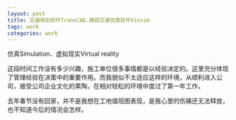 ```yaml
---
layout: post
title: 交通规划软件TransCAD.微观交通仿真软件Vissim  
tags: work
categories: work
---
```


仿真Simulation、虚拟现实Virtual reality


这段时间工作没有多少兴趣，施工单位很多事情都是以经验决定的。这里充分体现了管理经验在决策中的重要作用。而我貌似不太适应这样的环境，从顺利进入公司，接受公司企业文化的熏陶，在相对轻松的环境中度过了第一年工作。

去年春节没有回家，并不是我想在工地值班图表现，是我心里的伤痛还无法释放，也不知道今后的情况会怎样。